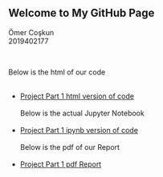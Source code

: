 ## Welcome to My GitHub Page

Ömer Coşkun
<br>
2019402177

<br>

Below is the html of our code <br> <br>

- [Project Part 1 html version of code](https://bu-ie-423.github.io/fall-23-coskunomer/project%20part%201/code.html)
  <br> <br>Below is the actual Jupyter Notebook <br> <br>
- [Project Part 1 ipynb version of code](https://bu-ie-423.github.io/fall-23-coskunomer/project%20part%201/code.ipynb)
  <br> <br>Below is the pdf of our Report <br> <br>
- [Project Part 1 pdf Report](https://bu-ie-423.github.io/fall-23-coskunomer/project%20part%201/Report.pdf)
